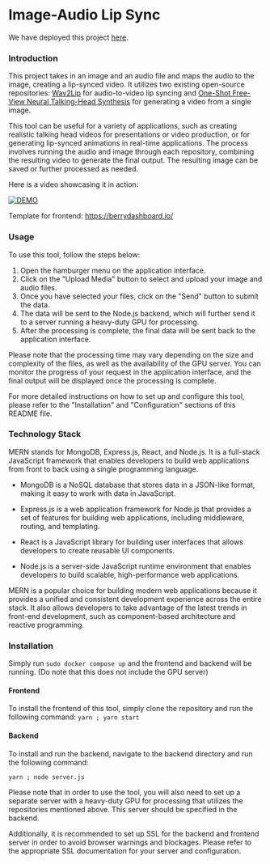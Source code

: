 # Image-Audio Lip Sync
We have deployed this project [here](https://mernvendorbuyer.me).
### Introduction
This project takes in an image and an audio file and maps the audio to the image, creating a lip-synced video. It utilizes two existing open-source repositories: [Wav2Lip](https://github.com/Rudrabha/Wav2Lip) for audio-to-video lip syncing and [One-Shot Free-View Neural Talking-Head Synthesis](https://github.com/zhanglonghao1992/One-Shot_Free-View_Neural_Talking_Head_Synthesis) for generating a video from a single image.

This tool can be useful for a variety of applications, such as creating realistic talking head videos for presentations or video production, or for generating lip-synced animations in real-time applications. The process involves running the audio and image through each repository, combining the resulting video to generate the final output. The resulting image can be saved or further processed as needed.

Here is a video showcasing it in action: 

[![DEMO](https://img.youtube.com/vi/Ya2XJZz7N8w/0.jpg)](https://www.youtube.com/watch?v=Ya2XJZz7N8w) 

Template for frontend: https://berrydashboard.io/

### Usage 

To use this tool, follow the steps below:

1. Open the hamburger menu on the application interface.
2. Click on the "Upload Media" button to select and upload your image and audio files.
3. Once you have selected your files, click on the "Send" button to submit the data.
4. The data will be sent to the Node.js backend, which will further send it to a server running a heavy-duty GPU for processing.
5. After the processing is complete, the final data will be sent back to the application interface.

Please note that the processing time may vary depending on the size and complexity of the files, as well as the availability of the GPU server. You can monitor the progress of your request in the application interface, and the final output will be displayed once the processing is complete.

For more detailed instructions on how to set up and configure this tool, please refer to the "Installation" and "Configuration" sections of this README file.

### Technology Stack
MERN stands for MongoDB, Express.js, React, and Node.js. It is a full-stack JavaScript framework that enables developers to build web applications from front to back using a single programming language. 

- MongoDB is a NoSQL database that stores data in a JSON-like format, making it easy to work with data in JavaScript.

- Express.js is a web application framework for Node.js that provides a set of features for building web applications, including middleware, routing, and templating.

- React is a JavaScript library for building user interfaces that allows developers to create reusable UI components.

- Node.js is a server-side JavaScript runtime environment that enables developers to build scalable, high-performance web applications.

MERN is a popular choice for building modern web applications because it provides a unified and consistent development experience across the entire stack. It also allows developers to take advantage of the latest trends in front-end development, such as component-based architecture and reactive programming. 

### Installation
Simply run `sudo docker compose up` and the frontend and backend will be running. (Do note that this does not include the GPU server)
#### Frontend
To install the frontend of this tool, simply clone the repository and run the following command:
`yarn ; yarn start`

#### Backend
To install and run the backend, navigate to the backend directory and run the following command:

`yarn ; node server.js`

Please note that in order to use the tool, you will also need to set up a separate server with a heavy-duty GPU for processing that utilizes the repositories mentioned above. This server should be specified in the backend. 

Additionally, it is recommended to set up SSL for the backend and frontend server in order to avoid browser warnings and blockages. Please refer to the appropriate SSL documentation for your server and configuration.
